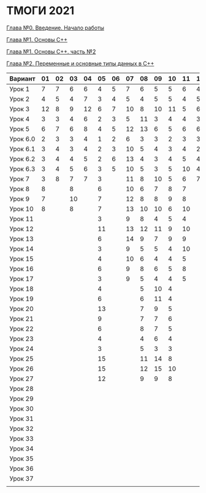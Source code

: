 # ТМОГИ 2021

[Глава №0. Введение. Начало работы](https://drive.google.com/drive/folders/1q9ILkl6kPBrzqY5IDAdt2iB8K4RCu3_s)

[Глава №1. Основы C++](https://drive.google.com/drive/folders/1dMwYSpwDyVjM3WYAmFnPbQyAa7Ku27ae?usp=sharing)

[Глава №1. Основы C++. часть №2](https://drive.google.com/drive/folders/1fXnj1Y5SFlGWLntIE1J1n9CxaEfAoDRt?usp=sharing)

[Глава №2. Переменные и основные типы данных в C++](https://drive.google.com/drive/folders/1H2bi6jBYB0l9SboeHFAvLMLuulBqJsar?usp=sharing)


| Вариант  | 01 | 02 | 03 | 04 | 05 | 06 | 07 | 08 | 09 | 10 | 11 | 12 | 13 | 14 | 15 | 16 | 17 | 18 | 19 | 20 |
| -------  | -- | -- | -- | -- | -- | -- | -- | -- | -- | -- | -- | -- | -- | -- | -- | -- | -- | -- | -- | -- |
| Урок 1   |  7 |  7 |  6 |  6 |  4 |  5 |  7 |  6 |  5 |  5 | 6  |  4 |    |  4 |  5 |  4 |  6 |  5 |  4 |    |
| Урок 2   |  4 |  5 |  4 |  7 |  3 |  4 |  5 |  4 |  5 |  5 | 4  |  5 |    |  2 |  4 |  2 |  4 |  3 |  5 |    |
| Урок 3   | 12 |  8 |  9 | 12 |  6 |  7 | 10 |  8 | 10 | 11 | 5  |  6 |    |  6 | 11 |  6 |  8 | 10 |  9 |    |
| Урок 4   |  3 |  3 |  4 |  6 |  2 |  3 |  5 | 11 |  3 |  4 | 4  |  3 |    |  2 |  2 |  2 |  4 |  8 |  5 |    |
| Урок 5   |  6 |  7 |  6 |  8 |  4 |  5 | 12 | 13 |  6 |  5 | 6  |  6 |    |  5 |  6 |  5 |  8 | 14 |  6 |    |
| Урок 6.0 |  2 |  3 |  3 |  4 |  1 |  2 |  6 |  3 |  3 |  2 | 3  |  3 |    |  1 |  2 |  1 |  2 |  2 |  2 |    |
| Урок 6.1 |  3 |  4 |  3 |  4 |  2 |  3 | 10 |  5 |  4 |  3 | 4  |  2 |    |  1 |  3 |  2 |  4 |  5 |  3 |    |
| Урок 6.2 |  3 |  4 |  4 |  5 |  2 |  6 | 13 |  4 |  3 |  4 | 5  |  4 |    |  3 |  3 |  3 |  3 |  4 |  4 |    |
| Урок 6.3 |  3 |  4 |  5 |  6 |  3 |  5 | 10 |  5 |  3 |  5 | 10 |  4 |    |  2 |  2 |  3 |  4 |  5 |  5 |    |
| Урок 7   |  3 |  8 |  7 |  7 |  3 |    | 11 |  8 | 10 |  5 | 6  |  7 |    |  3 |  9 |  3 |  4 |  4 |  7 |    |
| Урок 8   |  8 |    |  8 |    |  6 |    | 10 |  6 |  7 |  8 | 7  |    |    | 10 |  6 |  9 |  8 | 10 |  9 |    |
| Урок 9   |  7 |    | 10 |    |  7 |    | 12 |  8 |  8 |  9 | 8  |    |    | 11 |  8 |  9 |  8 |  8 |  9 |    |
| Урок 10  |  8 |    |  8 |    |  7 |    | 13 | 10 | 10 |  6 | 10 |    |    | 10 |  6 |  8 |  6 |  6 |  8 |    |
| Урок 11  |    |    |    |    |  3 |    |  9 |  8 |  4 |  5 |  4 |    |    |  7 |  4 |  5 |  5 |  3 |  4 |    |
| Урок 12  |    |    |    |    | 11 |    | 13 | 12 | 11 |  9 | 10 |    |    | 14 | 10 | 12 | 10 |  8 | 10 |    |
| Урок 13  |    |    |    |    |  6 |    | 14 | 9  |  7 |  9 | 9  |    |    |  9 |  7 |  8 |  8 | 10 |  9 |    |
| Урок 14  |    |    |    |    |  3 |    |  9 | 5  |  5 |  4 | 10 |    |    |  5 |  3 |  4 |  5 |  3 |  5 |    |
| Урок 15  |    |    |    |    |  4 |    | 10 | 6  |  4 |  4 |  5 |    |    |  6 |  4 |  5 |  5 |  4 |  6 |    |
| Урок 16  |    |    |    |    |  6 |    |  9 | 8  |  6 |  5 |  8 |    |    |  7 |  5 |  6 |  5 |  5 |  5 |    |
| Урок 17  |    |    |    |    |  3 |    |  9 | 5  |  4 |  4 |  5 |    |    |  4 |  3 |  4 |  5 |  5 |  4 |    |
| Урок 18  |    |    |    |    |  4 |    |    | 5  | 10 |  4 |    |    |    |    |  6 |  4 |    |  4 |  5 |    |
| Урок 19  |    |    |    |    |  6 |    |    | 6  | 11 |  4 |    |    |    |    |  7 |  4 |    |  5 |  5 |    |
| Урок 20  |    |    |    |    | 13 |    |    | 7  |  9 |  5 |    |    |    |    |  7 |  5 |    |  5 |  7 |    |
| Урок 21  |    |    |    |    |  9 |    |    | 7  |  7 |  6 |    |    |    |    |  9 |  6 |    |  6 |  9 |    |
| Урок 22  |    |    |    |    |  6 |    |    | 8  |  7 |  5 |    |    |    |    |  7 |    |    |  6 |  6 |    |
| Урок 23  |    |    |    |    |  4 |    |    | 4  |  6 |  4 |    |    |    |    |  6 |    |    |  5 |  6 |    |
| Урок 24  |    |    |    |    |  3 |    |    | 5  |  3 |  3 |    |    |    |    |  3 |    |    |  4 |  3 |    |
| Урок 25  |    |    |    |    | 15 |    |    | 11 | 14 |  8 |    |    |    |    | 12 |    |    |  9 | 11 |    |
| Урок 26  |    |    |    |    | 15 |    |    | 12 | 15 | 10 |    |    |    |    | 15 |    |    |  9 | 10 |    |
| Урок 27  |    |    |    |    | 12 |    |    | 9  |  9 |  8 |    |    |    |    | 11 |    |    |  9 |  9 |    |
| Урок 28  |    |    |    |    |    |    |    |    |    |    |    |    |    |    |    |    |    |    |    |    |
| Урок 29  |    |    |    |    |    |    |    |    |    |    |    |    |    |    |    |    |    |    |    |    |
| Урок 30  |    |    |    |    |    |    |    |    |    |    |    |    |    |    |    |    |    |    |    |    |
| Урок 31  |    |    |    |    |    |    |    |    |    |    |    |    |    |    |    |    |    |    |    |    |
| Урок 32  |    |    |    |    |    |    |    |    |    |    |    |    |    |    |    |    |    |    |    |    |
| Урок 33  |    |    |    |    |    |    |    |    |    |    |    |    |    |    |    |    |    |    |    |    |
| Урок 34  |    |    |    |    |    |    |    |    |    |    |    |    |    |    |    |    |    |    |    |    |
| Урок 35  |    |    |    |    |    |    |    |    |    |    |    |    |    |    |    |    |    |    |    |    |
| Урок 36  |    |    |    |    |    |    |    |    |    |    |    |    |    |    |    |    |    |    |    |    |
| Урок 37  |    |    |    |    |    |    |    |    |    |    |    |    |    |    |    |    |    |    |    |    |
|          |    |    |    |    |    |    |    |    |    |    |    |    |    |    |    |    |    |    |    |    |
